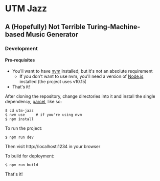 # UTM Jazz
## A (Hopefully) Not Terrible Turing-Machine-based Music Generator

### Development

#### Pre-requisites
  - You'll want to have [nvm](https://github.com/creationix/nvm) installed, but it's not an absolute requirement
    - If you don't want to use nvm, you'll need a version of [Node.js](https://nodejs.org) installed (the project uses v10.15)
  - That's it!

After cloning the repository, change directories into it and install the single dependency, [parcel](https://parceljs.org), like so:

    $ cd utm-jazz
    $ nvm use     # if you're using nvm
    $ npm install

To run the project:

    $ npm run dev

Then visit http://localhost:1234 in your browser

To build for deployment:

    $ npm run build

That's it!
